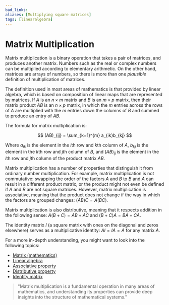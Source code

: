 ```yaml
---
bad_links: 
aliases: [Multiplying square matrices]
tags: [linearalgebra]
---
```

# Matrix Multiplication

Matrix multiplication is a binary operation that takes a pair of matrices, and produces another matrix. Numbers such as the real or complex numbers can be multiplied according to elementary arithmetic. On the other hand, matrices are arrays of numbers, so there is more than one *plausible* definition of multiplication of matrices. 

The definition used in most areas of mathematics is that provided by linear algebra, which is based on composition of linear maps that are represented by matrices. If $A$ is an $n × m$ matrix and $B$ is an $m × p$ matrix, then their matrix product $AB$ is an $n × p$ matrix, in which the $m$ entries across the rows of $A$ are multiplied with the $m$ entries down the columns of $B$ and summed to produce an entry of $AB$.

The formula for matrix multiplication is:

$$
(AB)_{ij} = \sum_{k=1}^{m} a_{ik}b_{kj}
$$

Where $a_{ik}$ is the element in the $i$th row and $k$th column of $A$, $b_{kj}$ is the element in the $k$th row and $j$th column of $B$, and $(AB)_{ij}$ is the element in the $i$th row and $j$th column of the product matrix $AB$.

Matrix multiplication has a number of properties that distinguish it from ordinary number multiplication. For example, matrix multiplication is not commutative: swapping the order of the factors $A$ and $B$ to $B$ and $A$ can result in a different product matrix, or the product might not even be defined if $A$ and $B$ are not square matrices. However, matrix multiplication is associative, meaning that the product does not change if the way in which the factors are grouped changes: $(AB)C = A(BC)$.

Matrix multiplication is also distributive, meaning that it respects addition in the following sense: $A(B + C) = AB + AC$ and $(B + C)A = BA + CA$.

The identity matrix $I$ (a square matrix with ones on the diagonal and zeros elsewhere) serves as a multiplicative identity: $AI = IA = A$ for any matrix $A$.

For a more in-depth understanding, you might want to look into the following topics:

- [Matrix (mathematics)](https://www.google.com/search?q=Matrix+(mathematics))
- [Linear algebra](https://www.google.com/search?q=Linear+algebra)
- [Associative property](https://www.google.com/search?q=Associative+property)
- [Distributive property](https://www.google.com/search?q=Distributive+property)
- [Identity matrix](https://www.google.com/search?q=Identity+matrix)

> "Matrix multiplication is a fundamental operation in many areas of mathematics, and understanding its properties can provide deep insights into the structure of mathematical systems."